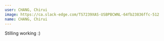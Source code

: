```yaml
---
user: CHANG, Chirui
image: https://ca.slack-edge.com/TS7239XAS-USBPBCWNL-64fb23836ffc-512
name: CHANG, Chirui
---
```

Stilling working :)
